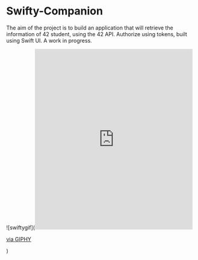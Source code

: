# Swifty-Companion

The aim of the project is to build an application that will retrieve the information of 42 student,
using the 42 API. Authorize using tokens, built using Swift UI. A work in progress.

![swiftygif](<iframe src="https://giphy.com/embed/dZjbJ22xi3pA0IuY7y" width="419" height="480" frameBorder="0" class="giphy-embed" allowFullScreen></iframe><p><a href="https://giphy.com/gifs/dZjbJ22xi3pA0IuY7y">via GIPHY</a></p>)
